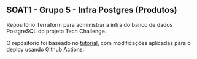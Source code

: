 ## SOAT1 - Grupo 5 - Infra Postgres (Produtos)
Repositório Terraform para administrar a infra do banco de dados PostgreSQL do projeto Tech Challenge.

O repositório foi baseado no [tutorial](https://developer.hashicorp.com/terraform/tutorials/aws/aws-rds), com modificações aplicadas para o deploy usando Github Actions.

